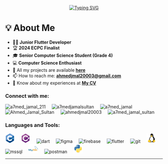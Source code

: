 <p align="center">
  <a href="https://github.com/a7medjamal">
    <img src="https://readme-typing-svg.herokuapp.com?font=Fira+Code&weight=600&size=21&duration=3000&pause=1000&color=FFFFFF&center=true&multiline=true&width=436&height=70&lines=Hi+👋%2C+I'm+Ahmed+Jamal+Sultan;Welcome+to+my+github+profile!" alt="Typing SVG" />
  </a>
</p>

# 💡 About Me

- 🧑‍💻 **Junior Flutter Developer**
- 🏆 **2024 ECPC Finalist**
- 🎓 **Senior Computer Science Student (Grade 4)**
- 💻 **Computer Science Enthusiast**
- 📂 All my projects are available **[here](https://github.com/a7medjamal?tab=repositories)**
- 📫 How to reach me: **ahmedjmal20003@gmail.com**
- 📄 Know about my experiences at **[My CV](https://drive.google.com/file/d/1bOgzZe_495E358qfYZ3e09p11d4cZP6n/view?usp=drivesdk)**

<h3 align="left">Connect with me:</h3>
<div style="text-align: left;">
  <a href="https://twitter.com/a7med_jamal_211" target="" style="border: none; outline: none; text-decoration: none;">
    <img src="https://raw.githubusercontent.com/rahuldkjain/github-profile-readme-generator/master/src/images/icons/Social/twitter.svg" alt="a7med_jamal_211" height="30" style="border: none; outline: none;" />
  </a>
  <img width="12" />
  
  <a href="https://linkedin.com/in/a7medjamalsultan" target="" style="border: none; outline: none; text-decoration: none;">
    <img src="https://raw.githubusercontent.com/rahuldkjain/github-profile-readme-generator/master/src/images/icons/Social/linked-in-alt.svg" alt="a7medjamalsultan" height="30" style="border: none; outline: none;" />
  </a>
  <img width="12" />
  
  <a href="https://www.codechef.com/users/a7med_jamal" target="" style="border: none; outline: none; text-decoration: none;">
    <img src="https://gist.githubusercontent.com/a7medjamal/978cd504df4e8706a0072873d1b6dbfe/raw/4a83a2cd61c2dd1f6f06f323392ef2386c88835e/codechef.svg" alt="a7med_jamal" height="30" style="border: none; outline: none;" />
  </a>
  <img width="12" />
  
  <a href="https://codeforces.com/profile/Ahmed_Jamal_Sultan" target="" style="border: none; outline: none; text-decoration: none;">
    <img src="https://gist.githubusercontent.com/a7medjamal/d00caccffff9dea132c6ef2f24be2209/raw/bdb4fb139fa6687b90a35ad70ec7c030900f7744/codeforces.svg" alt="Ahmed_Jamal_Sultan" height="30" style="border: none; outline: none;" />
  </a>
  <img width="12" />
  
  <a href="https://www.leetcode.com/ahmedjmal20003" target="" style="border: none; outline: none; text-decoration: none;">
    <img src="https://raw.githubusercontent.com/rahuldkjain/github-profile-readme-generator/master/src/images/icons/Social/leet-code.svg" alt="ahmedjmal20003" height="30" style="border: none; outline: none;" />
  </a>
  <img width="12" />
  
  <a href="https://discord.com/users/a7med_jamal_sultan" target="" style="border: none; outline: none; text-decoration: none;">
    <img src="https://gist.githubusercontent.com/a7medjamal/7c06ffa00e8de0325c4bc87c3b530b7c/raw/3a47ddaa22409de7fa31d9891815e63e67507a77/discord.svg" alt="a7med_jamal_sultan" height="30" style="border: none; outline: none;" />
  </a>
  <img width="12" />
</div>

<h3 align="left">Languages and Tools:</h3>
<div style="text-align: left;">
  <a href="https://www.w3schools.com/cpp/" target="" style="border: none; outline: none; text-decoration: none;">
    <img src="https://raw.githubusercontent.com/devicons/devicon/master/icons/cplusplus/cplusplus-original.svg" alt="cplusplus" height="30" style="border: none; outline: none;" />
  </a>
  <img width="12" />
  
  <a href="https://www.w3schools.com/cs/" target="" style="border: none; outline: none; text-decoration: none;">
    <img src="https://raw.githubusercontent.com/devicons/devicon/master/icons/csharp/csharp-original.svg" alt="csharp" height="30" style="border: none; outline: none;" />
  </a>
  <img width="12" />
  
  <a href="https://dart.dev" target="" style="border: none; outline: none; text-decoration: none;">
    <img src="https://www.vectorlogo.zone/logos/dartlang/dartlang-icon.svg" alt="dart" height="30" style="border: none; outline: none;" />
  </a>
  <img width="12" />
  
  <a href="https://www.figma.com/" target="" style="border: none; outline: none; text-decoration: none;">
    <img src="https://www.vectorlogo.zone/logos/figma/figma-icon.svg" alt="figma" height="30" style="border: none; outline: none;" />
  </a>
  <img width="12" />
  
  <a href="https://firebase.google.com/" target="" style="border: none; outline: none; text-decoration: none;">
    <img src="https://www.vectorlogo.zone/logos/firebase/firebase-icon.svg" alt="firebase" height="30" style="border: none; outline: none;" />
  </a>
  <img width="12" />
  
  <a href="https://flutter.dev" target="" style="border: none; outline: none; text-decoration: none;">
    <img src="https://www.vectorlogo.zone/logos/flutterio/flutterio-icon.svg" alt="flutter" height="30" style="border: none; outline: none;" />
  </a>
  <img width="12" />
  
  <a href="https://git-scm.com/" target="" style="border: none; outline: none; text-decoration: none;">
    <img src="https://www.vectorlogo.zone/logos/git-scm/git-scm-icon.svg" alt="git" height="30" style="border: none; outline: none;" />
  </a>
  <img width="12" />
  
  <a href="https://www.linux.org/" target="" style="border: none; outline: none; text-decoration: none;">
    <img src="https://raw.githubusercontent.com/devicons/devicon/master/icons/linux/linux-original.svg" alt="linux" height="30" style="border: none; outline: none;" />
  </a>
  <img width="12" />
  
  <a href="https://www.microsoft.com/en-us/sql-server" target="" style="border: none; outline: none; text-decoration: none;">
    <img src="https://www.svgrepo.com/show/303229/microsoft-sql-server-logo.svg" alt="mssql" height="30" style="border: none; outline: none;" />
  </a>
  <img width="12" />
  
  <a href="https://www.mysql.com/" target="" style="border: none; outline: none; text-decoration: none;">
    <img src="https://raw.githubusercontent.com/devicons/devicon/master/icons/mysql/mysql-original-wordmark.svg" alt="mysql" height="30" style="border: none; outline: none;" />
  </a>
  <img width="12" />
  
  <a href="https://postman.com" target="" style="border: none; outline: none; text-decoration: none;">
    <img src="https://www.vectorlogo.zone/logos/getpostman/getpostman-icon.svg" alt="postman" height="30" style="border: none; outline: none;" />
  </a>
  <img width="12" />
  
  <a href="https://www.python.org" target="" style="border: none; outline: none; text-decoration: none;">
    <img src="https://raw.githubusercontent.com/devicons/devicon/master/icons/python/python-original.svg" alt="python" height="30" style="border: none; outline: none;" />
  </a>
</div>

---
